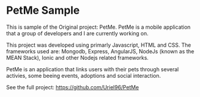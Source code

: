 # PetMe Sample
This is sample of the Original project: PetMe. PetMe is a mobile application that a group of developers and I are currently working on.

This project was developed using primarly Javascript, HTML and CSS. The frameworks used are: Mongodb, Express, AngularJS, NodeJs (known as the MEAN Stack), Ionic and other Nodejs related frameworks.

PetMe is an application that links users with their pets through several activies, some beeing events, adoptions and social interaction.

See the full project: https://github.com/Uriel96/PetMe
